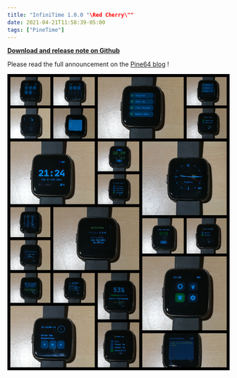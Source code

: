 ```yaml
---
title: "InfiniTime 1.0.0 "\Red Cherry\""
date: 2021-04-21T11:58:39-05:00
tags: ["PineTime"]
---
```


**[Download and release note on Github](https://github.com/JF002/InfiniTime/tree/1.0.0)**

Please read the full announcement on the [Pine64 blog](https://www.pine64.org/2021/04/22/its-time-infinitime-1-0/) !

![InfiniTime 1.0](collage.png)
